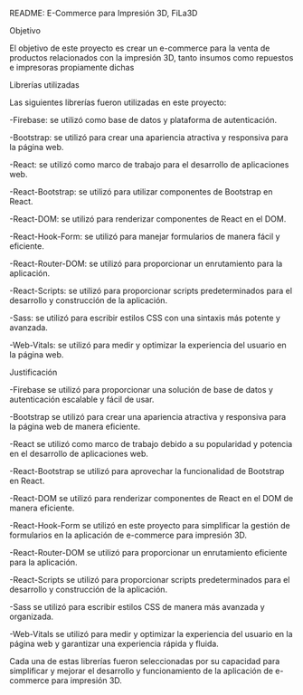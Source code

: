 README: E-Commerce para Impresión 3D, FiLa3D

Objetivo

El objetivo de este proyecto es crear un e-commerce para la venta de productos relacionados con la impresión 3D,
tanto insumos como repuestos e impresoras propiamente dichas

Librerías utilizadas

Las siguientes librerías fueron utilizadas en este proyecto:

-Firebase: se utilizó como base de datos y plataforma de autenticación.

-Bootstrap: se utilizó para crear una apariencia atractiva y responsiva para la página web.

-React: se utilizó como marco de trabajo para el desarrollo de aplicaciones web.

-React-Bootstrap: se utilizó para utilizar componentes de Bootstrap en React.

-React-DOM: se utilizó para renderizar componentes de React en el DOM.

-React-Hook-Form: se utilizó para manejar formularios de manera fácil y eficiente.

-React-Router-DOM: se utilizó para proporcionar un enrutamiento para la aplicación.

-React-Scripts: se utilizó para proporcionar scripts predeterminados para el desarrollo y construcción de la aplicación.

-Sass: se utilizó para escribir estilos CSS con una sintaxis más potente y avanzada.

-Web-Vitals: se utilizó para medir y optimizar la experiencia del usuario en la página web.

Justificación

-Firebase se utilizó para proporcionar una solución de base de datos y autenticación escalable y fácil de usar.

-Bootstrap se utilizó para crear una apariencia atractiva y responsiva para la página web de manera eficiente.

-React se utilizó como marco de trabajo debido a su popularidad y potencia en el desarrollo de aplicaciones web.

-React-Bootstrap se utilizó para aprovechar la funcionalidad de Bootstrap en React.

-React-DOM se utilizó para renderizar componentes de React en el DOM de manera eficiente.

-React-Hook-Form se utilizó en este proyecto para simplificar la gestión de formularios en la aplicación de e-commerce para impresión 3D.

-React-Router-DOM se utilizó para proporcionar un enrutamiento eficiente para la aplicación.


-React-Scripts se utilizó para proporcionar scripts predeterminados para el desarrollo y construcción de la aplicación.

-Sass se utilizó para escribir estilos CSS de manera más avanzada y organizada.

-Web-Vitals se utilizó para medir y optimizar la experiencia del usuario en la página web y garantizar una experiencia rápida y fluida.

Cada una de estas librerías fueron seleccionadas por su capacidad para simplificar y mejorar el desarrollo y funcionamiento de la aplicación de e-commerce para impresión 3D.